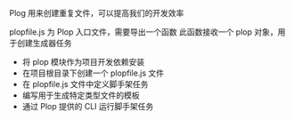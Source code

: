 Plog 用来创建重复文件，可以提高我们的开发效率

plopfile.js 为 Plop 入口文件，需要导出一个函数
此函数接收一个 plop 对象，用于创建生成器任务

- 将 plop 模块作为项目开发依赖安装
- 在项目根目录下创建一个 plopfile.js 文件
- 在 plopfile.js 文件中定义脚手架任务
- 编写用于生成特定类型文件的模板
- 通过 Plop 提供的 CLI 运行脚手架任务
